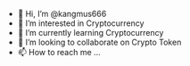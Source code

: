 - 👋 Hi, I’m @kangmus666
- 👀 I’m interested in Cryptocurrency
- 🌱 I’m currently learning Cryptocurrency
- 💞️ I’m looking to collaborate on Crypto Token
- 📫 How to reach me ...

<!---
kangmus666/kangmus666 is a ✨ special ✨ repository because its `README.md` (this file) appears on your GitHub profile.
You can click the Preview link to take a look at your changes.
--->
